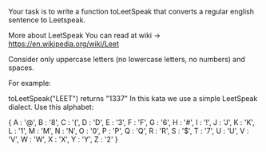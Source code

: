 Your task is to write a function toLeetSpeak that converts a regular english sentence to Leetspeak.

More about LeetSpeak You can read at wiki -> https://en.wikipedia.org/wiki/Leet

Consider only uppercase letters (no lowercase letters, no numbers) and spaces.

For example:

toLeetSpeak("LEET") returns "1337"
In this kata we use a simple LeetSpeak dialect. Use this alphabet:

{
  A : '@',
  B : '8',
  C : '(',
  D : 'D',
  E : '3',
  F : 'F',
  G : '6',
  H : '#',
  I : '!',
  J : 'J',
  K : 'K',
  L : '1',
  M : 'M',
  N : 'N',
  O : '0',
  P : 'P',
  Q : 'Q',
  R : 'R',
  S : '$',
  T : '7',
  U : 'U',
  V : 'V',
  W : 'W',
  X : 'X',
  Y : 'Y',
  Z : '2'
}